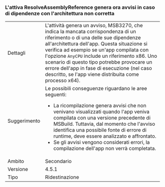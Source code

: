 ### <a name="resolveassemblyreference-task-now-warns-of-dependencies-with-the-wrong-architecture"></a>L'attiva ResolveAssemblyReference genera ora avvisi in caso di dipendenze con l'architettura non corretta

|   |   |
|---|---|
|Dettagli|L'attività genera un avviso, MSB3270, che indica la mancata corrispondenza di un riferimento o di una delle sue dipendenze all'architettura dell'app. Questa situazione si verifica ad esempio se un'app compilata con l'opzione <code>AnyCPU</code> include un riferimento x86. Uno scenario di questo tipo potrebbe provocare un errore dell'app in fase di esecuzione (nel caso descritto, se l'app viene distribuita come processo x64).|
|Suggerimento|Le possibili conseguenze riguardano le aree seguenti:<ul><li>La ricompilazione genera avvisi che non venivano visualizzati quando l'app veniva compilata con una versione precedente di MSBuild. Tuttavia, dal momento che l'avviso identifica una possibile fonte di errore di runtime, deve essere analizzato e affrontato.</li><li>Se gli avvisi vengono considerati errori, la compilazione dell'app non verrà completata.</li></ul>|
|Ambito|Secondario|
|Versione|4.5.1|
|Tipo|Ridestinazione|

